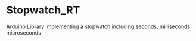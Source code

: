 # Stopwatch_RT
Arduino Library implementing a stopwatch including seconds, milliseconds microseconds
